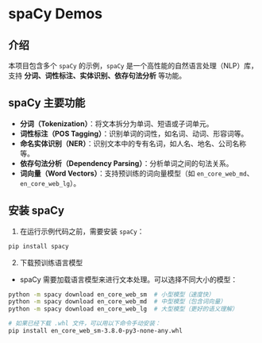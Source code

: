 # spaCy Demos

## 介绍

本项目包含多个 `spaCy` 的示例，`spaCy` 是一个高性能的自然语言处理（NLP）库，支持 **分词、词性标注、实体识别、依存句法分析**
等功能。

## spaCy 主要功能

- **分词（Tokenization）**：将文本拆分为单词、短语或子词单元。
- **词性标注（POS Tagging）**：识别单词的词性，如名词、动词、形容词等。
- **命名实体识别（NER）**：识别文本中的专有名词，如人名、地名、公司名称等。
- **依存句法分析（Dependency Parsing）**：分析单词之间的句法关系。
- **词向量（Word Vectors）**：支持预训练的词向量模型（如 `en_core_web_md`、`en_core_web_lg`）。

## 安装 spaCy

1. 在运行示例代码之前，需要安装 `spaCy`：

```bash
pip install spacy
```

2. 下载预训练语言模型

- spaCy 需要加载语言模型来进行文本处理。可以选择不同大小的模型：

```bash
python -m spacy download en_core_web_sm  # 小型模型（速度快）
python -m spacy download en_core_web_md  # 中型模型（包含词向量）
python -m spacy download en_core_web_lg  # 大型模型（更好的语义理解）

# 如果已经下载 .whl 文件，可以用以下命令手动安装：
pip install en_core_web_sm-3.8.0-py3-none-any.whl
```
